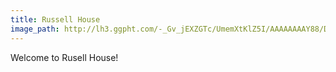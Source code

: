 ```yaml
---
title: Russell House
image_path: http://lh3.ggpht.com/-_Gv_jEXZGTc/UmemXtKlZ5I/AAAAAAAAY88/DIYfxwPNv28/10_thumb%25255B3%25255D.jpg?imgmax=800
---
```


Welcome to Rusell House!